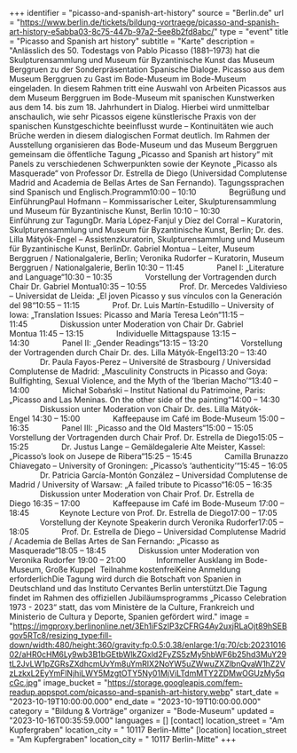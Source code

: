 +++
identifier = "picasso-and-spanish-art-history"
source = "Berlin.de"
url = "https://www.berlin.de/tickets/bildung-vortraege/picasso-and-spanish-art-history-e5abba03-8c75-447b-97a2-5ee8b2fd8abc/"
type = "event"
title = "Picasso and Spanish art history"
subtitle = "Karte"
description = "Anlässlich des 50. Todestags von Pablo Picasso (1881–1973) hat die Skulpturensammlung und Museum für Byzantinische Kunst das Museum Berggruen zu der Sonderpräsentation Spanische Dialoge. Picasso aus dem Museum Berggruen zu Gast im Bode-Museum im Bode-Museum eingeladen. In diesem Rahmen tritt eine Auswahl von Arbeiten Picassos aus dem Museum Berggruen im Bode-Museum mit spanischen Kunstwerken aus dem 14. bis zum 18. Jahrhundert in Dialog. Hierbei wird unmittelbar anschaulich, wie sehr Picassos eigene künstlerische Praxis von der spanischen Kunstgeschichte beeinflusst wurde – Kontinuitäten wie auch Brüche werden in diesem dialogischen Format deutlich. Im Rahmen der Ausstellung organisieren das Bode-Museum und das Museum Berggruen gemeinsam die öffentliche Tagung „Picasso and Spanish art history“ mit Panels zu verschiedenen Schwerpunkten sowie der Keynote „Picasso als Masquerade“ von Professor Dr. Estrella de Diego (Universidad Complutense Madrid and Academia de Bellas Artes de San Fernando). Tagungssprachen sind Spanisch und Englisch.Programm10:00 – 10:10               Begrüßung und EinführungPaul Hofmann – Kommissarischer Leiter, Skulpturensammlung und Museum für Byzantinische Kunst, Berlin 10:10 – 10:30               Einführung zur TagungDr. María López-Fanjul y Díez del Corral – Kuratorin, Skulpturensammlung und Museum für Byzantinische Kunst, Berlin; Dr. des. Lilla Mátyók-Engel – Assistenzkuratorin, Skulpturensammlung und Museum für Byzantinische Kunst, BerlinDr. Gabriel Montua – Leiter, Museum Berggruen / Nationalgalerie, Berlin; Veronika Rudorfer – Kuratorin, Museum Berggruen / Nationalgalerie, Berlin 10:30 – 11:45               Panel I: „Literature and Language“10:30 – 10:35               Vorstellung der Vortragenden durch Chair Dr. Gabriel Montua10:35 – 10:55               Prof. Dr. Mercedes Valdivieso – Universidat de Lleida: „El joven Picasso y sus vínculos con la Generación del 98“10:55 – 11:15               Prof. Dr. Luis Martín-Estudillo – University of Iowa: „Translation Issues: Picasso and María Teresa León“11:15 – 11:45               Diskussion unter Moderation von Chair Dr. Gabriel Montua 11:45 – 13:15               Individuelle Mittagspause 13:15 – 14:30               Panel II: „Gender Readings“13:15 – 13:20               Vorstellung der Vortragenden durch Chair Dr. des. Lilla Mátyók-Engel13:20 – 13:40               Dr. Paula Fayos-Perez – Université de Strasbourg / Universidad Complutense de Madrid: „Masculinity Constructs in Picasso and Goya: Bullfighting, Sexual Violence, and the Myth of the ‘Iberian Macho’“13:40 – 14:00               Michał Sobański – Institut National du Patrimoine, Paris: „Picasso and Las Meninas. On the other side of the painting“14:00 – 14:30               Diskussion unter Moderation von Chair Dr. des. Lilla Mátyók-Engel 14:30 – 15:00               Kaffeepause im Café im Bode-Museum 15:00 – 16:35               Panel III: „Picasso and the Old Masters“15:00 – 15:05               Vorstellung der Vortragenden durch Chair Prof. Dr. Estrella de Diego15:05 – 15:25               Dr. Justus Lange – Gemäldegalerie Alte Meister, Kassel: „Picasso’s look on Jusepe de Ribera“15:25 – 15:45               Camilla Brunazzo Chiavegato – University of Groningen: „Picasso’s ‘authenticity’“15:45 – 16:05               Dr. Patricia García-Montón González – Universidad Complutense de Madrid / University of Warsaw: „A failed tribute to Picasso“16:05 – 16:35               Diskussion unter Moderation von Chair Prof. Dr. Estrella de Diego 16:35 – 17:00               Kaffeepause im Café im Bode-Museum 17:00 – 18:45              Keynote Lecture von Prof. Dr. Estrella de Diego17:00 – 17:05               Vorstellung der Keynote Speakerin durch Veronika Rudorfer17:05 – 18:05               Prof. Dr. Estrella de Diego – Universidad Complutense Madrid / Academia de Bellas Artes de San Fernando: „Picasso as Masquerade“18:05 – 18:45               Diskussion unter Moderation von Veronika Rudorfer 19:00 – 21:00              Informeller Ausklang im Bode-Museum, Große Kuppel  Teilnahme kostenfreiKeine Anmeldung erforderlichDie Tagung wird durch die Botschaft von Spanien in Deutschland und das Instituto Cervantes Berlin unterstützt.Die Tagung findet im Rahmen des offiziellen Jubiläumsprogramms „Picasso Celebration 1973 - 2023“ statt, das vom Ministère de la Culture, Frankreich und Ministerio de Cultura y Deporte, Spanien gefördert wird."
image = "https://imgproxy.berlinonline.net/3Eh1iFSzIP3zCFRG4Ay2uxjRLaOjt89hSEBgov5RTc8/resizing_type:fill-down/width:480/height:360/gravity:fp:0.5:0.38/enlarge:1/q:70/cb:2023101602/aHR0cHM6Ly9wb3B1bGEtbWlkZGxld2FyZS5zMy5hbWF6b25hd3MuY29tL2JvLW1pZGRsZXdhcmUvYm8uYmRlX2NoYW5uZWwuZXZlbnQvaW1hZ2VzLzkxL2EyYmFlNjhiLWY5MzgtOTY5Ny01MjViLTdmMTY2ZDMwOGUzMy5qcGc.jpg"
image_bucket = "https://storage.googleapis.com/fem-readup.appspot.com/picasso-and-spanish-art-history.webp"
start_date = "2023-10-19T10:00:00.000"
end_date = "2023-10-19T10:00:00.000"
category = "Bildung & Vorträge"
organizer = "Bode-Museum"
updated = "2023-10-16T00:35:59.000"
languages = []
[contact]
location_street = "Am Kupfergraben"
location_city = " 10117 Berlin-Mitte"
[location]
location_street = "Am Kupfergraben"
location_city = " 10117 Berlin-Mitte"
+++